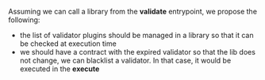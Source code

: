
Assuming we can call a library from the __validate__ entrypoint, we propose the following:
- the list of validator plugins should be managed in a library so that it can be checked at execution time
- we should have a contract with the expired validator so that the lib does not change, we can blacklist a validator. In that case, it would be executed in the __execute__